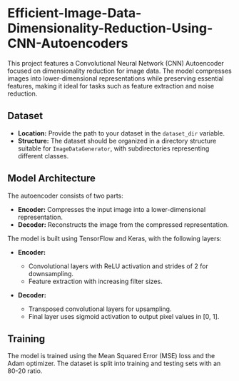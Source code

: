 # Efficient-Image-Data-Dimensionality-Reduction-Using-CNN-Autoencoders
This project features a Convolutional Neural Network (CNN) Autoencoder focused on dimensionality reduction for image data. The model compresses images into lower-dimensional representations while preserving essential features, making it ideal for tasks such as feature extraction and noise reduction. 

## Dataset
- **Location:** Provide the path to your dataset in the `dataset_dir` variable.
- **Structure:** The dataset should be organized in a directory structure suitable for `ImageDataGenerator`, with subdirectories representing different classes.

## Model Architecture
The autoencoder consists of two parts:
- **Encoder:** Compresses the input image into a lower-dimensional representation.
- **Decoder:** Reconstructs the image from the compressed representation.

The model is built using TensorFlow and Keras, with the following layers:
- **Encoder:**
  - Convolutional layers with ReLU activation and strides of 2 for downsampling.
  - Feature extraction with increasing filter sizes.
  
- **Decoder:**
  - Transposed convolutional layers for upsampling.
  - Final layer uses sigmoid activation to output pixel values in [0, 1].

## Training
The model is trained using the Mean Squared Error (MSE) loss and the Adam optimizer. The dataset is split into training and testing sets with an 80-20 ratio.